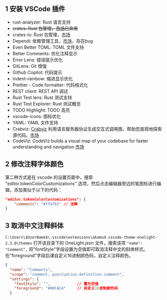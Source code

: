 ## 1 安装 VSCode 插件

- rust-analyzer: Rust 语言支持
- ~~crates: Rust 包管理，[市场](https://marketplace.visualstudio.com/items?itemName=serayuzgur.crates)已弃用~~
- crates-io: Rust 包管理，[市场](https://marketplace.visualstudio.com/items?itemName=BarbossHack.crates-io)
- Dependi: 依赖管理工具，[市场](https://marketplace.visualstudio.com/items?itemName=fill-labs.dependi)，存在bug
- Even Better TOML: TOML 文件支持
- Better Comments: 优化注释显示
- Error Lens: 错误提示优化
- GitLens: Git 增强
- Github Copilot: 代码提示
- indent-rainbow: 缩进显示优化
- Prettier - Code formatter: 代码格式化
- REST client: REST API 调试
- Rust Test lens: Rust 测试支持
- Rust Test Explorer: Rust 测试概览
- TODO Highlight: TODO 高亮
- vscode-icons: 图标优化
- YAML: YAML 文件支持
- Crabviz: [Crabviz](https://github.com/chanhx/crabviz) 利用语言服务器协议生成交互式调用图，帮助您直观地探索源代码。[市场](https://marketplace.visualstudio.com/items?itemName=chanhx.crabviz)
- CodeViz: CodeViz builds a visual map of your codebase for faster understanding and navigation [市场](https://marketplace.visualstudio.com/items?itemName=CodeViz.codeviz&ssr=false#overview)
## 2 修改注释字体颜色

第二种方式是在 vscode 的设置页面中，搜索 "editor.tokenColorCustomizations" 选项，然后点击编辑器旁边的笔图标进行编辑，添加类似于以下的代码：

```json
"editor.tokenColorCustomizations": {
    "comments": "#ff4f81" // 注释
}
```

## 3 取消中文注释斜体

`C:\Users\$UserName$\.vscode\extensions\akamud.vscode-theme-onelight-2.3.0\themes`
打开该目录下的 OneLight.json 文件，搜索该项 `"name": "Comment",`
将"fontStyle"字段设置为空值即可取消注释中文的斜体样式。在"foreground"字段后课自定义16进制颜色码，自定义注释颜色。

```json
{
  "name": "Comments",
  "scope": "comment, punctuation.definition.comment",
  "settings": {
	"fontStyle": "",            // 置为空值
	"foreground": "#00CACA"     // 自定义16进制颜色码
  }
```

